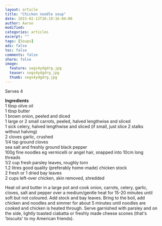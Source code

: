 ```yaml
---
layout: article
title: "Chicken noodle soup"
date: 2015-02-12T16:19:16-04:00
author: Aaron
modified:
categories: articles
excerpt: ""
tags: [Soups]
ads: false
toc: false
comments: false
share: false
image:
  feature: segs4ydgdrg.jpg
  teaser: segs4ydgdrg.jpg
  thumb: segs4ydgdrg.jpg
---
```


Serves 4

**Ingredients**  
1 tbsp olive oil  
1 tbsp butter  
1 brown onion, peeled and diced  
1 large or 2 small carrots, peeled, halved lengthwise and sliced  
1 sick celery, halved lengthwise and sliced (if small, just slice 2 stalks without halving)  
2 cloves garlic, crushed  
1/4 tsp ground cloves   
sea salt and freshly ground black pepper  
100g fine noodles eg vermicelli or angel hair, snapped into 10cm long threads  
1/2 cup fresh parsley leaves, roughly torn   
1.2 litres good quality (preferably home-made) chicken stock  
2 fresh or 1 dried bay leaves   
2 cups left-over chicken, skin removed, shredded  


Heat oil and butter in a large pot and cook onion, carrots, celery, garlic, cloves, salt and pepper over a medium/gentle heat for 15-20 minutes until soft but not coloured. Add stock and bay leaves. Bring to the boil, add chicken and noodles and simmer for about 5 minutes until noodles are cooked and chicken is heated through. Serve garnished with parsley and on the side, lightly toasted ciabatta or freshly made cheese scones (that's 'biscuits' to my American friends).
